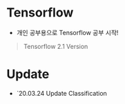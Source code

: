 # Tensorflow

- 개인 공부용으로 Tensorflow 공부 시작!

> Tensorflow 2.1 Version

# Update

- `20.03.24 Update Classification
